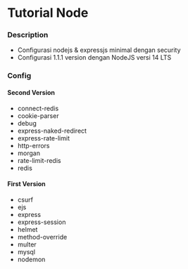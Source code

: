 # Tutorial Node
### Description
* Configurasi nodejs &amp; expressjs minimal dengan security<br/>
* Configurasi 1.1.1 version dengan NodeJS versi 14 LTS
### Config
#### Second Version
* connect-redis
* cookie-parser
* debug
* express-naked-redirect
* express-rate-limit
* http-errors
* morgan
* rate-limit-redis
* redis
#### First Version
* csurf
* ejs
* express
* express-session
* helmet
* method-override
* multer
* mysql
* nodemon